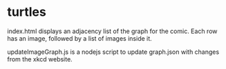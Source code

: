 turtles
=======

index.html displays an adjacency list of the graph for the comic. Each row has an image, followed by a list of images inside it.

updateImageGraph.js is a nodejs script to update graph.json with changes from the xkcd website.
